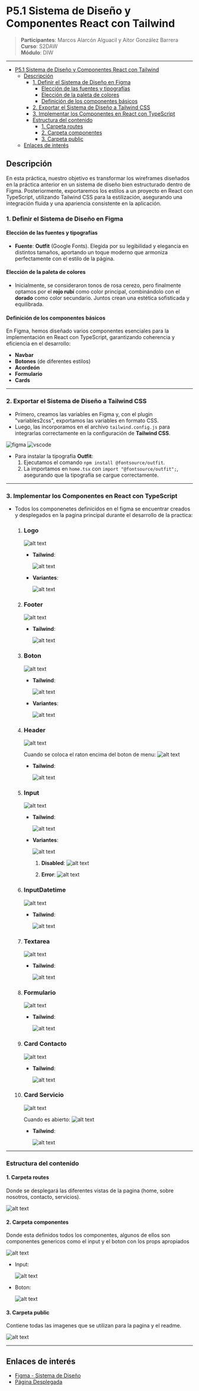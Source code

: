 # P5.1 Sistema de Diseño y Componentes React con Tailwind

> **Participantes**: Marcos Alarcón Alguacil y Aitor González Barrera  
> **Curso**: S2DAW  
> **Módulo**: DIW

---
- [P5.1 Sistema de Diseño y Componentes React con Tailwind](#p51-sistema-de-diseño-y-componentes-react-con-tailwind)
  - [Descripción](#descripción)
    - [1. Definir el Sistema de Diseño en Figma](#1-definir-el-sistema-de-diseño-en-figma)
      - [Elección de las fuentes y tipografías](#elección-de-las-fuentes-y-tipografías)
      - [Elección de la paleta de colores](#elección-de-la-paleta-de-colores)
      - [Definición de los componentes básicos](#definición-de-los-componentes-básicos)
    - [2. Exportar el Sistema de Diseño a Tailwind CSS](#2-exportar-el-sistema-de-diseño-a-tailwind-css)
    - [3. Implementar los Componentes en React con TypeScript](#3-implementar-los-componentes-en-react-con-typescript)
    - [Estructura del contenido](#estructura-del-contenido)
      - [1. Carpeta routes](#1-carpeta-routes)
      - [2. Carpeta componentes](#2-carpeta-componentes)
      - [3. Carpeta public](#3-carpeta-public)
  - [Enlaces de interés](#enlaces-de-interés)


## Descripción

En esta práctica, nuestro objetivo es transformar los wireframes diseñados en la práctica anterior en un sistema de diseño bien estructurado dentro de Figma. Posteriormente, exportaremos los estilos a un proyecto en React con TypeScript, utilizando Tailwind CSS para la estilización, asegurando una integración fluida y una apariencia consistente en la aplicación.

### 1. Definir el Sistema de Diseño en Figma

#### Elección de las fuentes y tipografías

- **Fuente**: **Outfit** (Google Fonts). Elegida por su legibilidad y elegancia en distintos tamaños, aportando un toque moderno que armoniza perfectamente con el estilo de la página.

#### Elección de la paleta de colores

- Inicialmente, se consideraron tonos de rosa cerezo, pero finalmente optamos por el **rojo rubí** como color principal, combinándolo con el **dorado** como color secundario. Juntos crean una estética sofisticada y equilibrada.

#### Definición de los componentes básicos

En Figma, hemos diseñado varios componentes esenciales para la implementación en React con TypeScript, garantizando coherencia y eficiencia en el desarrollo:

- **Navbar**
- **Botones** (de diferentes estilos)
- **Acordeón**
- **Formulario**
- **Cards**

---

### 2. Exportar el Sistema de Diseño a Tailwind CSS

- Primero, creamos las variables en Figma y, con el plugin "variables2css", exportamos las variables en formato CSS.
- Luego, las incorporamos en el archivo `tailwind.config.js` para integrarlas correctamente en la configuración de **Tailwind CSS**.

![figma](public/readmeIMG/1.png) ![vscode](public/readmeIMG/2.png)

- Para instalar la tipografía **Outfit**:
  1. Ejecutamos el comando `npm install @fontsource/outfit`.
  2. La importamos en `home.tsx` con `import "@fontsource/outfit";`, asegurando que la tipografía se cargue correctamente.

---

### 3. Implementar los Componentes en React con TypeScript
- Todos los componenetes definicidos en el figma se encuentrar creados y desplegados en la pagina principal durante el desarrollo de la practica:
  1. ### Logo 
      ![alt text](public/readmeIMG/componentes/logoIMG.png)

        - **Tailwind**:  

          ![alt text](public/readmeIMG/tailwindComponentes/twLogoIMG.png)  

        - **Variantes**:  

          ![alt text](public/readmeIMG/variantesComponentes/variantesLogoIMG.png)

  2. ### Footer 
      ![alt text](public/readmeIMG/componentes/FooterIMG.png)
       - **Tailwind**: 

         ![alt text](public/readmeIMG/tailwindComponentes/twFooterIMG.png)  

  3. ### Boton 
      ![alt text](public/readmeIMG/componentes/BotonIMG.png)
       - **Tailwind**:

         ![alt text](public/readmeIMG/tailwindComponentes/twBotonIMG.png)   

        - **Variantes**:  

          ![alt text](public/readmeIMG/variantesComponentes/variantesBotonIMG.png)  
  
  4. ### Header 
      ![alt text](public/readmeIMG/componentes/HeaderIMG.png)
      
      Cuando se coloca el raton encima del boton de menu:
      ![alt text](public/readmeIMG/componentes/HeaderHoverIMG.png)
       - **Tailwind**: 
         
         ![alt text](public/readmeIMG/tailwindComponentes/twHeaderIMG.png)   
  
  5. ### Input 
      ![alt text](public/readmeIMG/componentes/InputIMG.png)
       - **Tailwind**: 
       
         ![alt text](public/readmeIMG/tailwindComponentes/twInputIMG.png)   

        - **Variantes**:  

          ![alt text](public/readmeIMG/variantesComponentes/variantesInputIMG.png)

           1. **Disabled**:
            ![alt text](public/readmeIMG/variantesComponentes/varianteInputDisabledIMG.png)

           2. **Error**:
            ![alt text](public/readmeIMG/variantesComponentes/varianteInputErrorIMG.png)      
  
  6. ### InputDatetime
      ![alt text](public/readmeIMG/componentes/InputDatetimeIMG.png)
       - **Tailwind**:
         
         ![alt text](public/readmeIMG/tailwindComponentes/twInputDatetimeIMG.png) 
  
  7. ### Textarea 
      ![alt text](public/readmeIMG/componentes/TextareaIMG.png)
       - **Tailwind**: 
         
         ![alt text](public/readmeIMG/tailwindComponentes/twTextareaIMG.png)  
  
  8. ### Formulario 
      ![alt text](public/readmeIMG/componentes/FormularioIMG.png)
       - **Tailwind**: 
         
         ![alt text](public/readmeIMG/tailwindComponentes/twFormularioIMG.png)  
  
  9.  ### Card Contacto 
      ![alt text](public/readmeIMG/componentes/CardContactoIMG.png)
       - **Tailwind**: 
         
         ![alt text](public/readmeIMG/tailwindComponentes/twCardContactoIMG.png)  
  
  10. ### Card Servicio

      ![alt text](public/readmeIMG/componentes/CardServicioIMG.png)

      Cuando es abierto:
      ![alt text](public/readmeIMG/componentes/CardServicioClickedIMG.png)

      - **Tailwind**:

        ![alt text](public/readmeIMG/tailwindComponentes/twCardServicioIMG.png)


 
---

  ### Estructura del contenido
   #### 1. Carpeta routes
   
   Donde se desplegará las diferentes vistas de la pagina (home, sobre nosotros, contacto, servicios).

  ![alt text](public\readmeIMG\estructuraCodigo\routesIMG.png)

   #### 2. Carpeta componentes
   
   Donde esta definidos todos los componentes, algunos de ellos son componentes genericos como el input y el boton con los props apropiados
   
  ![alt text](public\readmeIMG\estructuraCodigo\componentesIMG.png)

  - Input:
   
    ![alt text](public\readmeIMG\estructuraCodigo\inputIMG.png)

  - Boton:
   
    ![alt text](public\readmeIMG\estructuraCodigo\botonIMG.png)

   #### 3. Carpeta public
   
   Contiene todas las imagenes que se utilizan para la pagina y el readme.
   
  ![alt text](public\readmeIMG\estructuraCodigo\publicIMG.png)

---

## Enlaces de interés

- [Figma - Sistema de Diseño](https://www.figma.com/design/srUQoB3xW4sDIrtRejIMZ1/AIKO'S-ENTERPRISE-Compartido?node-id=0-1&t=cTlVJS7FUt53NKqT-1)
- [Página Desplegada]() 
